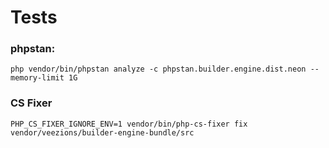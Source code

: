 # Tests

### phpstan:
```shell
php vendor/bin/phpstan analyze -c phpstan.builder.engine.dist.neon --memory-limit 1G
```

### CS Fixer
```shell
PHP_CS_FIXER_IGNORE_ENV=1 vendor/bin/php-cs-fixer fix vendor/veezions/builder-engine-bundle/src
```